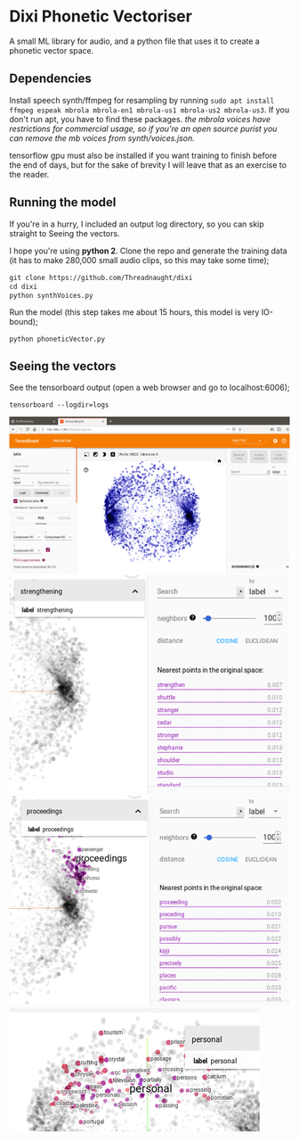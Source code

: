 # Dixi Phonetic Vectoriser

A small ML library for audio, and a python file that uses it to create a phonetic vector space.

## Dependencies

Install speech synth/ffmpeg for resampling by running `sudo apt install ffmpeg espeak mbrola mbrola-en1 mbrola-us1 mbrola-us2 mbrola-us3`. If you don't run apt, you have to find these packages. *the mbrola voices have restrictions for commercial usage, so if you're an open source purist you can remove the mb voices from synth/voices.json.*

tensorflow gpu must also be installed if you want training to finish before the end of days, but for the sake of brevity I will leave that as an exercise to the reader.

## Running the model

If you're in a hurry, I included an output log directory, so you can skip straight to Seeing the vectors.

I hope you're using **python 2**. Clone the repo and generate the training data (it has to make 280,000 small audio clips, so this may take some time);
```
git clone https://github.com/Threadnaught/dixi
cd dixi
python synthVoices.py
```

Run the model (this step takes me about 15 hours, this model is very IO-bound);
```
python phoneticVector.py
```

## Seeing the vectors
See the tensorboard output (open a web browser and go to localhost:6006);
```
tensorboard --logdir=logs
```
 ![](imgs/0.png)
 ![](imgs/1.png)
 ![](imgs/2.png)
 ![](imgs/3.png)